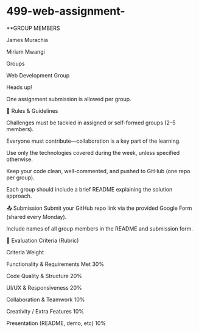 # 499-web-assignment-

**GROUP MEMBERS

James Murachia

Miriam Mwangi


Groups

Web Development Group

Heads up!

One assignment submission is allowed per group.

📜 Rules & Guidelines

Challenges must be tackled in assigned or self-formed groups (2–5 members).

Everyone must contribute—collaboration is a key part of the learning.

Use only the technologies covered during the week, unless specified otherwise.

Keep your code clean, well-commented, and pushed to GitHub (one repo per group).

Each group should include a brief README explaining the solution approach.

📤 Submission
Submit your GitHub repo link via the provided Google Form (shared every Monday).

Include names of all group members in the README and submission form.

🧪 Evaluation Criteria (Rubric)

Criteria	Weight

Functionality & Requirements Met	30%

Code Quality & Structure	20%

UI/UX & Responsiveness	20%

Collaboration & Teamwork	10%

Creativity / Extra Features	10%

Presentation (README, demo, etc)	10%
